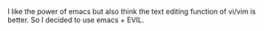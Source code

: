 I like the power of emacs but also think the text editing
function of vi/vim is better.
So I decided to use emacs + EVIL.
